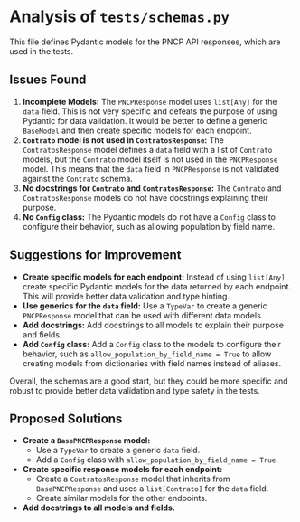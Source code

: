 # Analysis of `tests/schemas.py`

This file defines Pydantic models for the PNCP API responses, which are used in the tests.

## Issues Found

1.  **Incomplete Models:** The `PNCPResponse` model uses `list[Any]` for the `data` field. This is not very specific and defeats the purpose of using Pydantic for data validation. It would be better to define a generic `BaseModel` and then create specific models for each endpoint.
2.  **`Contrato` model is not used in `ContratosResponse`:** The `ContratosResponse` model defines a `data` field with a list of `Contrato` models, but the `Contrato` model itself is not used in the `PNCPResponse` model. This means that the `data` field in `PNCPResponse` is not validated against the `Contrato` schema.
3.  **No docstrings for `Contrato` and `ContratosResponse`:** The `Contrato` and `ContratosResponse` models do not have docstrings explaining their purpose.
4.  **No `Config` class:** The Pydantic models do not have a `Config` class to configure their behavior, such as allowing population by field name.

## Suggestions for Improvement

*   **Create specific models for each endpoint:** Instead of using `list[Any]`, create specific Pydantic models for the data returned by each endpoint. This will provide better data validation and type hinting.
*   **Use generics for the `data` field:** Use a `TypeVar` to create a generic `PNCPResponse` model that can be used with different data models.
*   **Add docstrings:** Add docstrings to all models to explain their purpose and fields.
*   **Add `Config` class:** Add a `Config` class to the models to configure their behavior, such as `allow_population_by_field_name = True` to allow creating models from dictionaries with field names instead of aliases.

Overall, the schemas are a good start, but they could be more specific and robust to provide better data validation and type safety in the tests.

## Proposed Solutions

*   **Create a `BasePNCPResponse` model:**
    *   Use a `TypeVar` to create a generic `data` field.
    *   Add a `Config` class with `allow_population_by_field_name = True`.
*   **Create specific response models for each endpoint:**
    *   Create a `ContratosResponse` model that inherits from `BasePNCPResponse` and uses a `list[Contrato]` for the `data` field.
    *   Create similar models for the other endpoints.
*   **Add docstrings to all models and fields.**
